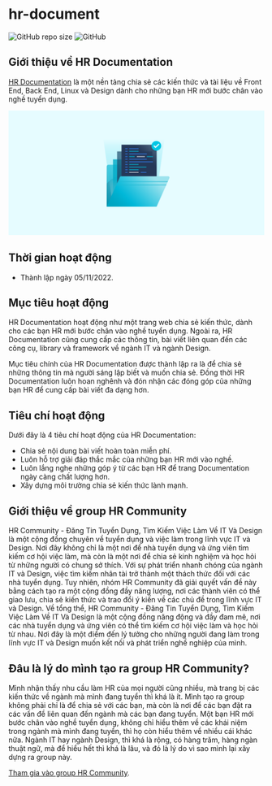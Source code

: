 # hr-document

![GitHub repo size](https://img.shields.io/github/repo-size/vnodesign/hr-document) ![GitHub](https://img.shields.io/github/license/vnodesign/hr-document)

## Giới thiệu về HR Documentation

[HR Documentation](https://hrpenci.site) là một nền tảng chia sẻ các kiến thức và tài liệu về Front End, Back End, Linux và Design dành cho những bạn HR mới bước chân vào nghề tuyển dụng.

![Documentation Card](./public/static/documentation-card.png)

## Thời gian hoạt động

- Thành lập ngày 05/11/2022.

## Mục tiêu hoạt động

HR Documentation hoạt động như một trang web chia sẻ kiến thức, dành cho các bạn HR mới bước chân vào nghề tuyển dụng. Ngoài ra, HR Documentation cũng cung cấp các thông tin, bài viết liên quan đến các công cụ, library và framework về ngành IT và ngành Design.

Mục tiêu chính của HR Documentation được thành lập ra là để chia sẻ những thông tin mà người sáng lập biết và muốn chia sẻ. Đồng thời HR Documentation luôn hoan nghênh và đón nhận các đóng góp của những bạn HR để cung cấp bài viết đa dạng hơn.

## Tiêu chí hoạt động

Dưới đây là 4 tiêu chí hoạt động của HR Documentation:

- Chia sẻ nội dung bài viết hoàn toàn miễn phí.
- Luôn hỗ trợ giải đáp thắc mắc của những bạn HR mới vào nghề.
- Luôn lắng nghe những góp ý từ các bạn HR để trang Documentation ngày càng chất lượng hơn.
- Xây dựng môi trường chia sẻ kiến thức lành mạnh.

## Giới thiệu về group HR Community

HR Community - Đăng Tin Tuyển Dụng, Tìm Kiếm Việc Làm Về IT Và Design là một cộng đồng chuyên về tuyển dụng và việc làm trong lĩnh vực IT và Design. Nơi đây không chỉ là một nơi để nhà tuyển dụng và ứng viên tìm kiếm cơ hội việc làm, mà còn là một nơi để chia sẻ kinh nghiệm và học hỏi từ những người có chung sở thích.
Với sự phát triển nhanh chóng của ngành IT và Design, việc tìm kiếm nhân tài trở thành một thách thức đối với các nhà tuyển dụng. Tuy nhiên, nhóm HR Community đã giải quyết vấn đề này bằng cách tạo ra một cộng đồng đầy năng lượng, nơi các thành viên có thể giao lưu, chia sẻ kiến thức và trao đổi ý kiến về các chủ đề trong lĩnh vực IT và Design.
Về tổng thể, HR Community - Đăng Tin Tuyển Dụng, Tìm Kiếm Việc Làm Về IT Và Design là một cộng đồng năng động và đầy đam mê, nơi các nhà tuyển dụng và ứng viên có thể tìm kiếm cơ hội việc làm và học hỏi từ nhau. Nơi đây là một điểm đến lý tưởng cho những người đang làm trong lĩnh vực IT và Design muốn kết nối và phát triển nghề nghiệp của mình.

## Đâu là lý do mình tạo ra group HR Community?

Mình nhận thấy nhu cầu làm HR của mọi người cũng nhiều, mà trang bị các kiến thức về ngành mà mình đang tuyển thì khá là ít. Mình tạo ra group không phải chỉ là để chia sẻ với các bạn, mà còn là nơi để các bạn đặt ra các vấn đề liên quan đến ngành mà các bạn đang tuyển. Một bạn HR mới bước chân vào nghề tuyển dụng, không chỉ hiểu thêm về các khái niệm trong ngành mà mình đang tuyển, thì họ còn hiểu thêm về nhiều cái khác nữa. Ngành IT hay ngành Design, thì khá là rộng, có hàng trăm, hàng ngàn thuật ngữ, mà để hiểu hết thì khá là lâu, và đó là lý do vì sao mình lại xây dựng ra group này.

[Tham gia vào group HR Community](https://www.facebook.com/groups/xomhr).
